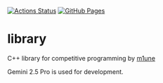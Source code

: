 [![Actions Status](https://github.com/m1une/library/workflows/verify/badge.svg)](https://github.com/m1une/library/actions)  [![GitHub Pages](https://img.shields.io/static/v1?label=GitHub+Pages&message=+&color=brightgreen&logo=github)](https://m1une.github.io/library/)

# library
C++ library for competitive programming by [m1une](https://atcoder.jp/users/m1une)

Gemini 2.5 Pro is used for development.
